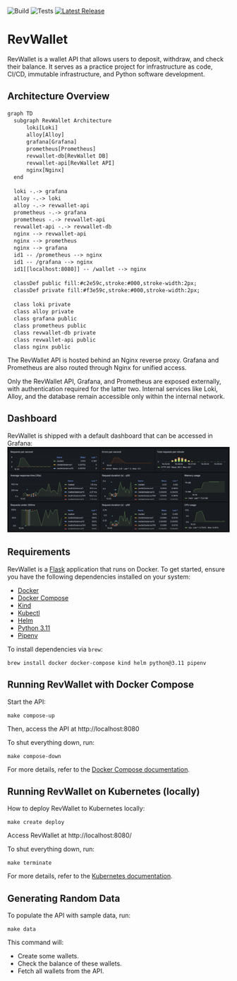 ![Build](https://github.com/arthurjguerra/revwallet/actions/workflows/build.yaml/badge.svg)
![Tests](https://github.com/arthurjguerra/revwallet/actions/workflows/tests.yaml/badge.svg)
[![Latest Release](https://img.shields.io/github/v/release/arthurjguerra/revwallet?include_prereleases)]([https://github.com/kubernetes/minikube/releases/latest](https://github.com/arthurjguerra/revwallet/releases/latest))

# RevWallet
RevWallet is a wallet API that allows users to deposit, withdraw, and check their balance. It serves as a practice project for infrastructure as code, CI/CD, immutable infrastructure, and Python software development.

## Architecture Overview
```mermaid
graph TD
  subgraph RevWallet Architecture
      loki[Loki]
      alloy[Alloy]
      grafana[Grafana]
      prometheus[Prometheus]
      revwallet-db[RevWallet DB]
      revwallet-api[RevWallet API]
      nginx[Nginx]
  end

  loki -.-> grafana
  alloy -.-> loki
  alloy -.-> revwallet-api
  prometheus -.-> grafana
  prometheus -.-> revwallet-api
  revwallet-api -.-> revwallet-db
  nginx --> revwallet-api
  nginx --> prometheus
  nginx --> grafana
  id1 -- /prometheus --> nginx
  id1 -- /grafana --> nginx
  id1[[localhost:8080]] -- /wallet --> nginx

  classDef public fill:#c2e59c,stroke:#000,stroke-width:2px;
  classDef private fill:#f3e59c,stroke:#000,stroke-width:2px;

  class loki private
  class alloy private
  class grafana public
  class prometheus public
  class revwallet-db private
  class revwallet-api public
  class nginx public
```
The RevWallet API is hosted behind an Nginx reverse proxy. Grafana and Prometheus are also routed through Nginx for unified access.

Only the RevWallet API, Grafana, and Prometheus are exposed externally, with authentication required for the latter two. Internal services like Loki, Alloy, and the database remain accessible only within the internal network.

## Dashboard
RevWallet is shipped with a default dashboard that can be accessed in Grafana:
![revwallet-dashboard](./img/revwallet-dashboard.png)

## Requirements
RevWallet is a [Flask](https://flask.palletsprojects.com/en/3.0.x/) application that runs on Docker. To get started, ensure you have the following dependencies installed on your system:
- [Docker](https://docs.docker.com/guides/getting-started/)
- [Docker Compose](https://docs.docker.com/compose/gettingstarted/)
- [Kind](https://kind.sigs.k8s.io/docs/user/quick-start/)
- [Kubectl](https://kubernetes.io/docs/reference/kubectl/)
- [Helm](https://helm.sh/docs/intro/quickstart/)
- [Python 3.11](https://www.python.org/downloads/)
- [Pipenv](https://pipenv.pypa.io/en/latest/)

To install dependencies via `brew`:
```
brew install docker docker-compose kind helm python@3.11 pipenv
```

## Running RevWallet with Docker Compose
Start the API:
```
make compose-up
```
Then, access the API at http://localhost:8080

To shut everything down, run:
```
make compose-down
```

For more details, refer to the [Docker Compose documentation](docs/docker-compose.md).

## Running RevWallet on Kubernetes (locally)
How to deploy RevWallet to Kubernetes locally:

```
make create deploy
```

Access RevWallet at http://localhost:8080/

To shut everything down, run:
```
make terminate
```

For more details, refer to the [Kubernetes documentation](docs/k8s-kind.md).

## Generating Random Data
To populate the API with sample data, run:

```
make data
```

This command will:
- Create some wallets.
- Check the balance of these wallets.
- Fetch all wallets from the API.
